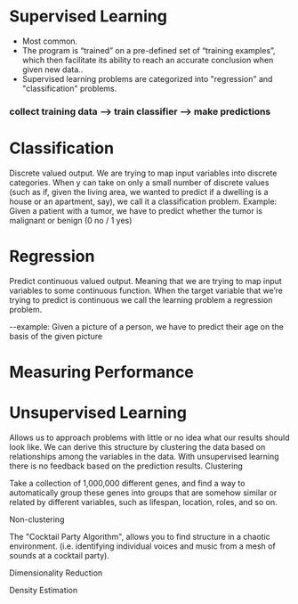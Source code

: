 # Supervised Learning

+ Most common.
+ The program is “trained” on a pre-defined set of “training examples”, which then facilitate its ability to reach an accurate conclusion when given new data..
+ Supervised learning problems are categorized into "regression" and "classification" problems.

### collect training data --> train classifier --> make predictions 

# Classification 
Discrete valued output. We are trying to map input variables into discrete categories. When y can take on only a small number of discrete values (such as if, given the living area, we wanted to predict if a dwelling is a house or an apartment, say), we call it a classification problem. 
Example: Given a patient with a tumor, we have to predict whether the tumor is malignant or benign (0 no / 1 yes) 

# Regression
Predict continuous valued output. Meaning that we are trying to map input variables to some continuous function. When the target variable that we’re trying to predict is continuous we call the learning problem a regression problem. 

--example: Given a picture of a person, we have to predict their age on the basis of the given picture

# Measuring Performance


# Unsupervised Learning

Allows us to approach problems with little or no idea what our results should look like.
We can derive this structure by clustering the data based on relationships among the variables in the data.
With unsupervised learning there is no feedback based on the prediction results.
Clustering

Take a collection of 1,000,000 different genes, and find a way to automatically group these genes into groups that are somehow similar or related by different variables, such as lifespan, location, roles, and so on.

Non-clustering

The "Cocktail Party Algorithm", allows you to find structure in a chaotic environment. (i.e. identifying individual voices and music from a mesh of sounds at a cocktail party).

Dimensionality Reduction

Density Estimation
